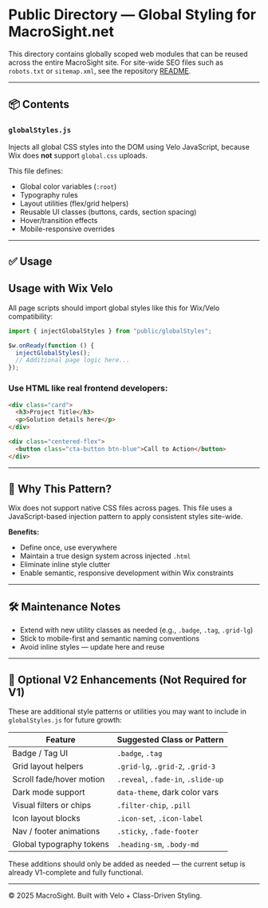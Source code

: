 # Public Directory — Global Styling for MacroSight.net

This directory contains globally scoped web modules that can be reused across the entire MacroSight site. For site-wide SEO files such as `robots.txt` or `sitemap.xml`, see the repository [README](../../README.md).

---

## 📦 Contents

### `globalStyles.js`
Injects all global CSS styles into the DOM using Velo JavaScript, because Wix does **not** support `global.css` uploads.

This file defines:
- Global color variables (`:root`)
- Typography rules
- Layout utilities (flex/grid helpers)
- Reusable UI classes (buttons, cards, section spacing)
- Hover/transition effects
- Mobile-responsive overrides

---

## ✅ Usage


## Usage with Wix Velo

All page scripts should import global styles like this for Wix/Velo compatibility:

```js
import { injectGlobalStyles } from "public/globalStyles";

$w.onReady(function () {
  injectGlobalStyles();
  // Additional page logic here...
});
```

### Use HTML like real frontend developers:

```html
<div class="card">
  <h3>Project Title</h3>
  <p>Solution details here</p>
</div>

<div class="centered-flex">
  <button class="cta-button btn-blue">Call to Action</button>
</div>
```

---

## 🧠 Why This Pattern?

Wix does not support native CSS files across pages. This file uses a JavaScript-based injection pattern to apply consistent styles site-wide.

**Benefits:**

* Define once, use everywhere
* Maintain a true design system across injected `.html`
* Eliminate inline style clutter
* Enable semantic, responsive development within Wix constraints

---

## 🛠 Maintenance Notes

* Extend with new utility classes as needed (e.g., `.badge`, `.tag`, `.grid-lg`)
* Stick to mobile-first and semantic naming conventions
* Avoid inline styles — update here and reuse

---

## 🌱 Optional V2 Enhancements (Not Required for V1)

These are additional style patterns or utilities you may want to include in `globalStyles.js` for future growth:

| Feature                  | Suggested Class or Pattern         |
| ------------------------ | ---------------------------------- |
| Badge / Tag UI           | `.badge`, `.tag`                   |
| Grid layout helpers      | `.grid-lg`, `.grid-2`, `.grid-3`   |
| Scroll fade/hover motion | `.reveal`, `.fade-in`, `.slide-up` |
| Dark mode support        | `data-theme`, dark color vars      |
| Visual filters or chips  | `.filter-chip`, `.pill`            |
| Icon layout blocks       | `.icon-set`, `.icon-label`         |
| Nav / footer animations  | `.sticky`, `.fade-footer`          |
| Global typography tokens | `.heading-sm`, `.body-md`          |

These additions should only be added as needed — the current setup is already V1-complete and fully functional.

---

© 2025 MacroSight. Built with Velo + Class-Driven Styling.


